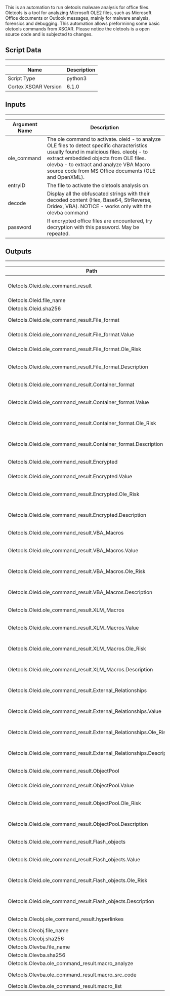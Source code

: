 This is an automation to run oletools malware analysis for office files. Oletools is a tool for analyzing Microsoft OLE2 files, such as Microsoft Office documents or Outlook messages, mainly for malware analysis, forensics and debugging. This automation allows preforminng some basic oletools commands from XSOAR. Please notice the oletools is a open source code and is subjected to changes.

## Script Data
---

| **Name** | **Description** |
| --- | --- |
| Script Type | python3 |
| Cortex XSOAR Version | 6.1.0 |

## Inputs
---

| **Argument Name** | **Description** |
| --- | --- |
| ole_command | The ole command to activate. oleid - to analyze OLE files to detect specific characteristics usually found in malicious files. oleobj - to extract embedded objects from OLE files. olevba - to extract and analyze VBA Macro source code from MS Office documents \(OLE and OpenXML\). |
| entryID | The file to activate the oletools analysis on. |
| decode | Display all the obfuscated strings with their decoded content \(Hex, Base64, StrReverse, Dridex, VBA\). NOTICE - works only with the olevba command |
| password | If encrypted office files are encountered, try decryption with this password. May be repeated. |

## Outputs
---

| **Path** | **Description** | **Type** |
| --- | --- | --- |
| Oletools.Oleid.ole_command_result | Indicator list from the oleid command | Unknown |
| Oletools.Oleid.file_name | File name | Unknown |
| Oletools.Oleid.sha256 | sha256 | Unknown |
| Oletools.Oleid.ole_command_result.File_format | Indicator file format | Unknown |
| Oletools.Oleid.ole_command_result.File_format.Value | Indicator file format value | Unknown |
| Oletools.Oleid.ole_command_result.File_format.Ole_Risk | Indicator file format ole risk | Unknown |
| Oletools.Oleid.ole_command_result.File_format.Description | Indicator file format Description | Unknown |
| Oletools.Oleid.ole_command_result.Container_format | Indicator container format | Unknown |
| Oletools.Oleid.ole_command_result.Container_format.Value | Indicator Container_format value | Unknown |
| Oletools.Oleid.ole_command_result.Container_format.Ole_Risk | Indicator Container_format ole risk | Unknown |
| Oletools.Oleid.ole_command_result.Container_format.Description | Indicator Container_format Description | Unknown |
| Oletools.Oleid.ole_command_result.Encrypted | Indicator Encrypted | Unknown |
| Oletools.Oleid.ole_command_result.Encrypted.Value | Indicator Encrypted value | Unknown |
| Oletools.Oleid.ole_command_result.Encrypted.Ole_Risk | Indicator Encrypted ole risk | Unknown |
| Oletools.Oleid.ole_command_result.Encrypted.Description | Indicator Encrypted Description | Unknown |
| Oletools.Oleid.ole_command_result.VBA_Macros | Indicator vba macros | Unknown |
| Oletools.Oleid.ole_command_result.VBA_Macros.Value | Indicator VBA_Macros value | Unknown |
| Oletools.Oleid.ole_command_result.VBA_Macros.Ole_Risk | Indicator VBA_Macros ole risk | Unknown |
| Oletools.Oleid.ole_command_result.VBA_Macros.Description | Indicator VBA_Macros Description | Unknown |
| Oletools.Oleid.ole_command_result.XLM_Macros | Indicator XLM_Macros | Unknown |
| Oletools.Oleid.ole_command_result.XLM_Macros.Value | Indicator XLM_Macros value | Unknown |
| Oletools.Oleid.ole_command_result.XLM_Macros.Ole_Risk | Indicator XLM_Macros ole risk | Unknown |
| Oletools.Oleid.ole_command_result.XLM_Macros.Description | Indicator XLM_Macros Description | Unknown |
| Oletools.Oleid.ole_command_result.External_Relationships | Indicator external relationships | Unknown |
| Oletools.Oleid.ole_command_result.External_Relationships.Value | Indicator XLM_Macros value | Unknown |
| Oletools.Oleid.ole_command_result.External_Relationships.Ole_Risk | Indicator XLM_Macros ole risk | Unknown |
| Oletools.Oleid.ole_command_result.External_Relationships.Description | Indicator XLM_Macros Description | Unknown |
| Oletools.Oleid.ole_command_result.ObjectPool | Indicator objectPool | Unknown |
| Oletools.Oleid.ole_command_result.ObjectPool.Value | Indicator ObjectPool value | Unknown |
| Oletools.Oleid.ole_command_result.ObjectPool.Ole_Risk | Indicator ObjectPool ole risk | Unknown |
| Oletools.Oleid.ole_command_result.ObjectPool.Description | Indicator ObjectPool Description | Unknown |
| Oletools.Oleid.ole_command_result.Flash_objects | Indicator flash objects | Unknown |
| Oletools.Oleid.ole_command_result.Flash_objects.Value | Indicator Flash_objects value | Unknown |
| Oletools.Oleid.ole_command_result.Flash_objects.Ole_Risk | Indicator Flash_objects ole risk | Unknown |
| Oletools.Oleid.ole_command_result.Flash_objects.Description | Indicator Flash_objects Description | Unknown |
| Oletools.Oleobj.ole_command_result.hyperlinkes | List of hyperLinkes | Unknown |
| Oletools.Oleobj.file_name | File name | Unknown |
| Oletools.Oleobj.sha256 | sha256 | Unknown |
| Oletools.Olevba.file_name | File name | Unknown |
| Oletools.Olevba.sha256 | sha256 | Unknown |
| Oletools.Olevba.ole_command_result.macro_analyze | macro analyze | Unknown |
| Oletools.Olevba.ole_command_result.macro_src_code | macro source code | Unknown |
| Oletools.Olevba.ole_command_result.macro_list | macro list | Unknown |
